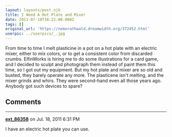 ```yaml
---
layout: layouts/post.njk
title: I Need A Hot Plate and Mixer
date: 2011-07-18T16:22:00.000Z
tags: []
original_url: 'https://nemorathwald.dreamwidth.org/372452.html'
userpic: ../userpics/_.jpg
---
```

From time to time I melt plasticine in a pot on a hot plate with an electric mixer, either to mix colors, or to get a consistent color from discarded crumbs. ElfinWorks is hiring me to do some illustrations for a card game, and I decided to sculpt and photograph them instead of paint them this time, so I got out my equipment. But my hot plate and mixer are so old and busted, they barely operate any more. The plasticene isn't melting, and the mixer grinds and whirs. They were second-hand even all those years ago. Anybody got such devices to spare?

## Comments

---

**[ext_86358](https://www.dreamwidth.org/users/ext_86358)** on Jul. 18, 2011 6:31 PM

I have an electric hot plate you can use.
